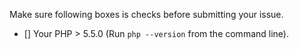 Make sure following boxes is checks before submitting your issue.


- [] Your PHP > 5.5.0 (Run `php --version` from the command line).
